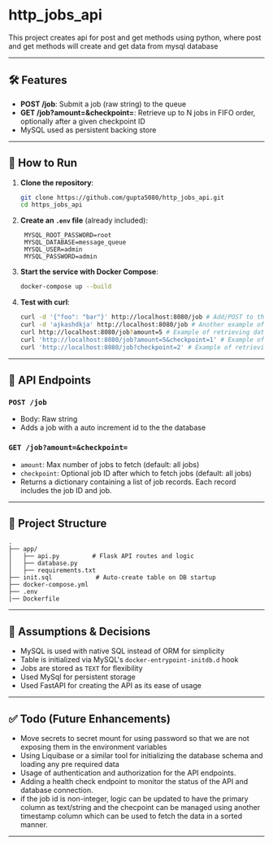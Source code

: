 # http_jobs_api
This project creates api for post and get methods using python, where post and get methods will create and get data from mysql database

---

## 🛠 Features
- **POST /job**: Submit a job (raw string) to the queue
- **GET /job?amount=&checkpoint=**: Retrieve up to N jobs in FIFO order, optionally after a given checkpoint ID
- MySQL used as persistent backing store

---

## 🚀 How to Run

1. **Clone the repository**:
   ```bash
   git clone https://github.com/gupta5080/http_jobs_api.git
   cd https_jobs_api
   ```

2. **Create an `.env` file** (already included):
   ```env
    MYSQL_ROOT_PASSWORD=root
    MYSQL_DATABASE=message_queue
    MYSQL_USER=admin
    MYSQL_PASSWORD=admin 
   ```

3. **Start the service with Docker Compose**:
   ```bash
   docker-compose up --build
   ```

4. **Test with curl**:
   ```bash
   curl -d '{"foo": "bar"}' http://localhost:8080/job # Add/POST to the job
   curl -d 'ajkashdkja' http://localhost:8080/job # Another example of adding in the queue
   curl http://localhost:8080/job?amount=5 # Example of retrieving data with a limit of 5 aka amount
   curl 'http://localhost:8080/job?amount=5&checkpoint=1' # Example of retrieving data with a limit of 5 and a checkpoint of 1
   curl 'http://localhost:8080/job?checkpoint=2' # Example of retrieving data with a checkpoint of 2
   ```

---

## 📄 API Endpoints

### `POST /job`
- Body: Raw string
- Adds a job with a auto increment id to the the database

### `GET /job?amount=&checkpoint=`
- `amount`: Max number of jobs to fetch (default: all jobs)
- `checkpoint`: Optional job ID after which to fetch jobs (default: all jobs)
- Returns a dictionary containing a list of job records. Each record includes the job ID and job.

---

## 📁 Project Structure
```
.
├── app/
│   ├── api.py         # Flask API routes and logic   
│   ├── database.py
│   ├── requirements.txt
├── init.sql            # Auto-create table on DB startup
├── docker-compose.yml
├── .env
|── Dockerfile
```

---

## 🤔 Assumptions & Decisions
- MySQL is used with native SQL instead of ORM for simplicity
- Table is initialized via MySQL's `docker-entrypoint-initdb.d` hook
- Jobs are stored as `TEXT` for flexibility
- Used MySql for persistent storage
- Used FastAPI for creating the API as its ease of usage

---

## ✅ Todo (Future Enhancements)
- Move secrets to secret mount for using password so that we are not exposing them in the environment variables
- Using Liquibase or a similar tool for initializing the database schema and loading any pre required data
- Usage of authentication and authorization for the API endpoints.
- Adding a health check endpoint to monitor the status of the API and database connection.
- if the job id is non-integer, logic can be updated to have the primary column as text/string and the checpoint can be managed using another timestamp column which can be used to fetch the data in a sorted manner.

---